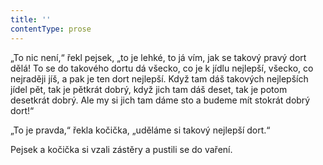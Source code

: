 ```yaml
---
title: ''
contentType: prose
---
```


„To nic není,“ řekl pejsek, „to je lehké, to já vím, jak se takový pravý dort dělá! To se do takového dortu dá všecko, co je k jídlu nejlepší, všecko, co nejraději jíš, a pak je ten dort nejlepší. Když tam dáš takových nejlepších jídel pět, tak je pětkrát dobrý, když jich tam dáš deset, tak je potom desetkrát dobrý. Ale my si jich tam dáme sto a budeme mít stokrát dobrý dort!“

„To je pravda,“ řekla kočička, „uděláme si takový nejlepší dort.“

Pejsek a kočička si vzali zástěry a pustili se do vaření.
